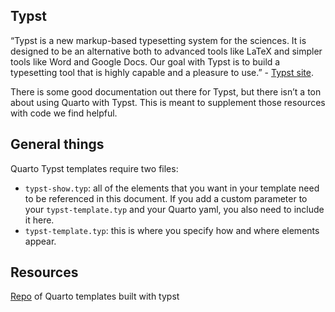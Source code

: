 
## Typst

“Typst is a new markup-based typesetting system for the sciences. It is
designed to be an alternative both to advanced tools like LaTeX and
simpler tools like Word and Google Docs. Our goal with Typst is to build
a typesetting tool that is highly capable and a pleasure to use.” -
[Typst site](https://typst.app/docs/).

There is some good documentation out there for Typst, but there isn’t a
ton about using Quarto with Typst. This is meant to supplement those
resources with code we find helpful.

## General things

Quarto Typst templates require two files:

- `typst-show.typ`: all of the elements that you want in your template
  need to be referenced in this document. If you add a custom parameter
  to your `typst-template.typ` and your Quarto yaml, you also need to
  include it here.
- `typst-template.typ`: this is where you specify how and where elements
  appear.

## Resources

[Repo](https://github.com/quarto-ext/typst-templates) of Quarto
templates built with typst
